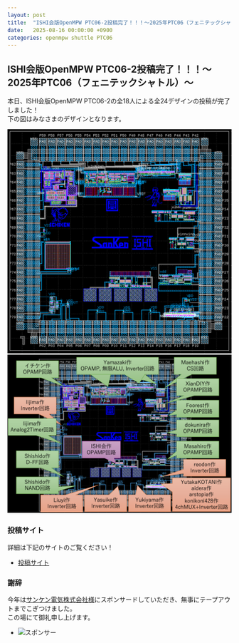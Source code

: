 ```yaml
---
layout: post
title:  "ISHI会版OpenMPW PTC06-2投稿完了！！！～2025年PTC06（フェニテックシャトル）～"
date:   2025-08-16 00:00:00 +0900
categories: openmpw shuttle PTC06
---
```

## ISHI会版OpenMPW PTC06-2投稿完了！！！～2025年PTC06（フェニテックシャトル）～
本日、ISHI会版OpenMPW PTC06-2の全18人による全24デザインの投稿が完了しました！  
下の図はみなさまのデザインとなります。  

  ![みんなのデザイン](https://github.com/ishi-kai/ISHI-KAI_Multiple_Projects_OpenMPW_PTC06-2/blob/main/Submitted/all_members_layout.png?raw=true)  
  ![みんなのデザインとラベル](https://github.com/ishi-kai/ISHI-KAI_Multiple_Projects_OpenMPW_PTC06-2/blob/main/Submitted/all_members_layout_using.png?raw=true)  
### 投稿サイト
詳細は下記のサイトのご覧ください！  
- [投稿サイト](https://github.com/ishi-kai/ISHI-KAI_Multiple_Projects_OpenMPW_PTC06-2)  

### 謝辞
今年は[サンケン電気株式会社様](https://www.sanken-ele.co.jp/)にスポンサードしていただき、無事にテープアウトまでこぎつけました。  
この場にて御礼申し上げます。  

- ![スポンサー](https://ishi-kai.org/assets/images/shuttle/ISHIKAI_OpenMPW_PTC06_2.png)
